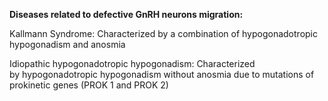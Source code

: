 **Diseases related to defective GnRH neurons migration:**

Kallmann Syndrome: Characterized by a combination of hypogonadotropic hypogonadism and anosmia

Idiopathic hypogonadotropic hypogonadism: Characterized by hypogonadotropic hypogonadism without anosmia due to mutations of prokinetic genes (PROK 1 and PROK 2)